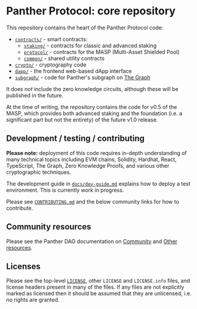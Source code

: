 Panther Protocol: core repository
=================================

This repository contains the heart of the Panther Protocol code:

- [`contracts/`](contracts) - smart contracts:
    - [`staking/`](contracts/contracts/staking) - contracts for classic and advanced staking
    - [`protocol/`](contracts/contracts/protocol) - contracts for the MASP (Multi-Asset Shielded Pool)
    - [`common/`](contracts/contracts/common) - shared utility contracts
- [`crypto/`](crypto) - cryptography code
- [`dapp/`](dapp) - the frontend web-based dApp interface
- [`subgraph/`](subgraph) - code for Panther's subgraph on [The Graph](https://thegraph.com/en/)

It does *not* include the zero knowledge circuits, although these will
be published in the future.

At the time of writing, the repository contains the code for v0.5 of
the MASP, which provides both advanced staking and the foundation
(i.e. a significant part but not the entirety) of the future v1.0
release.

Development / testing / contributing
------------------------------------

**Please note:** deployment of this code requires in-depth
understanding of many technical topics including EVM chains, Solidity,
Hardhat, React, TypeScript, The Graph, Zero Knowledge Proofs, and
various other cryptographic techniques.

The development guide in [`docs/dev-guide.md`](docs/dev-guide.md)
explains how to deploy a test environment.  This is currently work in
progress.

Please see [`CONTRIBUTING.md`](CONTRIBUTING.md) and the below
community links for how to contribute.

Community resources
-------------------

Please see the Panther DAO documentation on
[Community](https://docs.pantherprotocol.io/dao/support/community) and
[Other resources](https://docs.pantherprotocol.io/dao/support/other-resources).

Licenses
--------

Please see the top-level [`LICENSE`](LICENSE), other `LICENSE` and
`LICENSE.info` files, and license headers present in many of the
files.  If any files are not explicitly marked as licensed then it
should be assumed that they are unlicensed, i.e. *no* rights are
granted.
